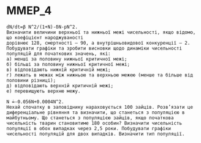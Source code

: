 # MMEP_4
```12.1. Ріст популяції описується таким рівнянням:
dN/dt=β N^2/(1+N)-δN-pN^2.
Визначити величини верхньої та нижньої межі чисельності, якщо відомо, що коефіцієнт народжуваності
дорівнює 128, смертності – 90, а внутрішньовидової конкуренції – 2. Побудувати графіки та зробити висновки щодо динаміки чисельності популяцій для початкових значень, які:
а) менші за половину нижньої критичної межі;
б) більші за половину нижньої критичної межі;
в) відповідають нижній критичній межі;
г) лежать в межах між нижньою та верхньою межею (менше та більше від половини різниці);
д) відповідають верхній критичній межі;
е) перевищують верхню межу.
```
```12.2. Припустимо, що кількість зайців N(t) (t виражається в місяцях) у заповіднику задовольняє диференціальне рівняння
N ̇=-0.056N+0.0004N^2.
Нехай спочатку в заповіднику нараховується 100 зайців. Розв’язати це диференціальне рівняння та визначити, що станеться з популяцією в майбутньому. Що станеться з популяцією зайців, якщо початкова чисельність тварин становитиме 180 особин? Визначити чисельність популяції в обох випадках через 2,5 роки. Побудувати графіки чисельності популяцій для двох випадків. Визначити тип популяції.
```

